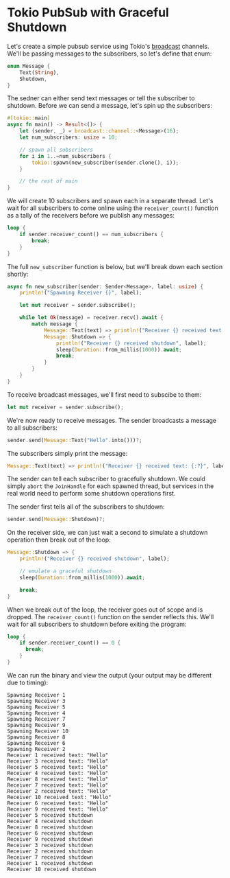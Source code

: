 # Tokio PubSub with Graceful Shutdown

Let's create a simple pubsub service using Tokio's [broadcast](https://docs.rs/tokio/latest/tokio/sync/broadcast/index.html) channels.  We'll be passing messages to the subscribers, so let's define that enum:

```rust
enum Message {
    Text(String),
    Shutdown,
}
```

The sedner can either send text messages or tell the subscriber to shutdown.  Before we can send a message, let's spin up the subscribers:

```rust
#[tokio::main]
async fn main() -> Result<()> {
    let (sender, _) = broadcast::channel::<Message>(16);
    let num_subscribers: usize = 10;

    // spawn all subscribers
    for i in 1..=num_subscribers {
        tokio::spawn(new_subscriber(sender.clone(), i));
    }

    // the rest of main
}
```

We will create 10 subscribers and spawn each in a separate thread.  Let's wait for all subscribers to come online using the `receiver_count()` function as a tally of the receivers before we publish any messages:

```rust
loop {
    if sender.receiver_count() == num_subscribers {
        break;
    }
}
```

The full `new_subscriber` function is below, but we'll break down each section shortly:

```rust
async fn new_subscriber(sender: Sender<Message>, label: usize) {
    println!("Spawning Receiver {}", label);

    let mut receiver = sender.subscribe();

    while let Ok(message) = receiver.recv().await {
        match message {
            Message::Text(text) => println!("Receiver {} received text: {:?}", label, text),
            Message::Shutdown => {
                println!("Receiver {} received shutdown", label);
                sleep(Duration::from_millis(1000)).await;
                break;
            }
        }
    }
}
```

To receive broadcast messages, we'll first need to subscibe to them:

```rust
let mut receiver = sender.subscribe();
```

We're now ready to receive messages.  The sender broadcasts a message to all subscribers:

```rust
sender.send(Message::Text("Hello".into()))?;
```
The subscribers simply print the message:

```rust
Message::Text(text) => println!("Receiver {} received text: {:?}", label, text),
```

The sender can tell each subscriber to gracefully shutdown.  We could simply `abort` the `JoinHandle` for each spawned thread, but services in the real world need to perform some shutdown operations first.  

The sender first tells all of the subscribers to shutdown:

```rust
sender.send(Message::Shutdown)?;
```

On the receiver side, we can just wait a second to simulate a shutdown operation then break out of the loop:

```rust
Message::Shutdown => {
    println!("Receiver {} received shutdown", label);

    // emulate a graceful shutdown
    sleep(Duration::from_millis(1000)).await;

    break;
}
```

When we break out of the loop, the receiver goes out of scope and is dropped.  The `receiver_count()` function on the sender reflects this.  We'll wait for all subscribers to shutdown before exiting the program:

```rust
loop {
    if sender.receiver_count() == 0 {
      break;
    }
}
```

We can run the binary and view the output (your output may be different due to timing):

```text
Spawning Receiver 1
Spawning Receiver 3
Spawning Receiver 5
Spawning Receiver 4
Spawning Receiver 7
Spawning Receiver 9
Spawning Receiver 10
Spawning Receiver 8
Spawning Receiver 6
Spawning Receiver 2
Receiver 1 received text: "Hello"
Receiver 3 received text: "Hello"
Receiver 5 received text: "Hello"
Receiver 4 received text: "Hello"
Receiver 8 received text: "Hello"
Receiver 7 received text: "Hello"
Receiver 2 received text: "Hello"
Receiver 10 received text: "Hello"
Receiver 6 received text: "Hello"
Receiver 9 received text: "Hello"
Receiver 5 received shutdown
Receiver 4 received shutdown
Receiver 8 received shutdown
Receiver 6 received shutdown
Receiver 9 received shutdown
Receiver 3 received shutdown
Receiver 2 received shutdown
Receiver 7 received shutdown
Receiver 1 received shutdown
Receiver 10 received shutdown
```

